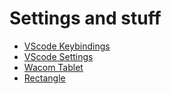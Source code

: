 # Settings and stuff

- [VScode Keybindings](keybindings.json)
- [VScode Settings](settings.json)
- [Wacom Tablet](Flo.wacomprefs)
- [Rectangle](RectangleConfig.json )